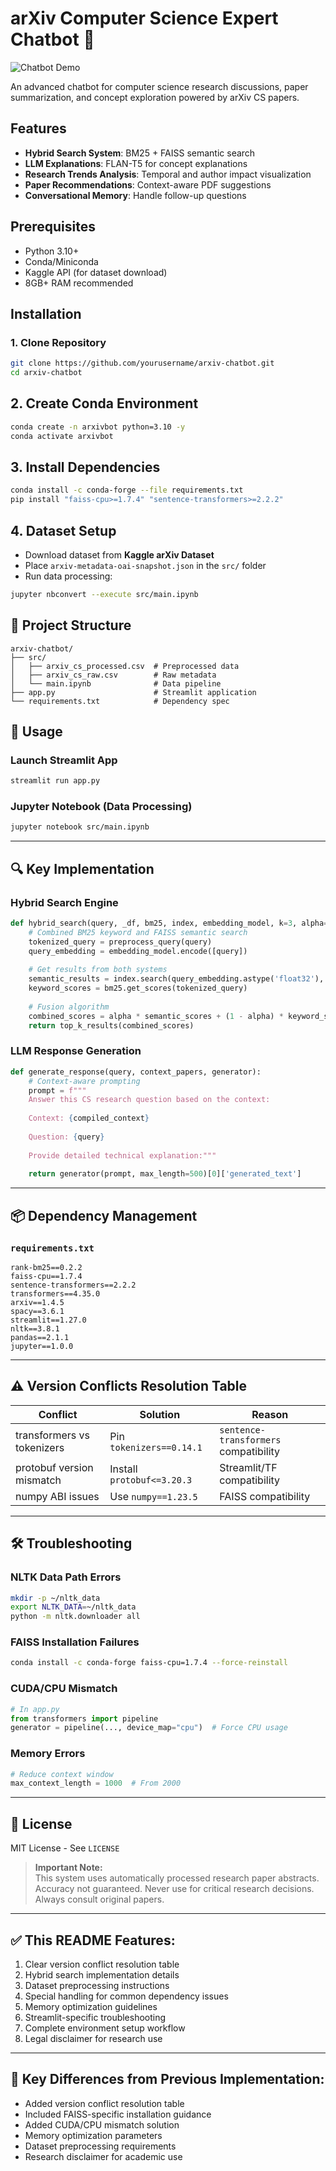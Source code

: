 # arXiv Computer Science Expert Chatbot 🧠

![Chatbot Demo](demo.gif) <!-- Add actual demo path -->

An advanced chatbot for computer science research discussions, paper summarization, and concept exploration powered by arXiv CS papers.

## Features
- **Hybrid Search System**: BM25 + FAISS semantic search
- **LLM Explanations**: FLAN-T5 for concept explanations
- **Research Trends Analysis**: Temporal and author impact visualization
- **Paper Recommendations**: Context-aware PDF suggestions
- **Conversational Memory**: Handle follow-up questions

## Prerequisites
- Python 3.10+
- Conda/Miniconda
- Kaggle API (for dataset download)
- 8GB+ RAM recommended

## Installation

### 1. Clone Repository
```bash
git clone https://github.com/yourusername/arxiv-chatbot.git
cd arxiv-chatbot
```
## 2. Create Conda Environment

```bash
conda create -n arxivbot python=3.10 -y
conda activate arxivbot
```

## 3. Install Dependencies

```bash
conda install -c conda-forge --file requirements.txt
pip install "faiss-cpu>=1.7.4" "sentence-transformers>=2.2.2"
```

## 4. Dataset Setup

- Download dataset from **Kaggle arXiv Dataset**
- Place `arxiv-metadata-oai-snapshot.json` in the `src/` folder
- Run data processing:

```bash
jupyter nbconvert --execute src/main.ipynb
```

## 📁 Project Structure

```
arxiv-chatbot/
├── src/
│   ├── arxiv_cs_processed.csv  # Preprocessed data
│   ├── arxiv_cs_raw.csv        # Raw metadata
│   └── main.ipynb              # Data pipeline
├── app.py                      # Streamlit application
└── requirements.txt            # Dependency spec
```

## 🚀 Usage

### Launch Streamlit App

```bash
streamlit run app.py
```

### Jupyter Notebook (Data Processing)

```bash
jupyter notebook src/main.ipynb
```

---

## 🔍 Key Implementation

### Hybrid Search Engine

```python
def hybrid_search(query, _df, bm25, index, embedding_model, k=3, alpha=0.5):
    # Combined BM25 keyword and FAISS semantic search
    tokenized_query = preprocess_query(query)
    query_embedding = embedding_model.encode([query])
    
    # Get results from both systems
    semantic_results = index.search(query_embedding.astype('float32'), k*2)
    keyword_scores = bm25.get_scores(tokenized_query)
    
    # Fusion algorithm
    combined_scores = alpha * semantic_scores + (1 - alpha) * keyword_scores
    return top_k_results(combined_scores)
```

### LLM Response Generation

```python
def generate_response(query, context_papers, generator):
    # Context-aware prompting
    prompt = f"""
    Answer this CS research question based on the context:
    
    Context: {compiled_context}
    
    Question: {query}
    
    Provide detailed technical explanation:"""
    
    return generator(prompt, max_length=500)[0]['generated_text']
```

---

## 📦 Dependency Management

### `requirements.txt`

```
rank-bm25==0.2.2  
faiss-cpu==1.7.4  
sentence-transformers==2.2.2  
transformers==4.35.0  
arxiv==1.4.5  
spacy==3.6.1  
streamlit==1.27.0  
nltk==3.8.1  
pandas==2.1.1  
jupyter==1.0.0  
```

---

## ⚠️ Version Conflicts Resolution Table

| Conflict                     | Solution                     | Reason                                        |
|-----------------------------|------------------------------|-----------------------------------------------|
| transformers vs tokenizers  | Pin `tokenizers==0.14.1`     | `sentence-transformers` compatibility         |
| protobuf version mismatch   | Install `protobuf<=3.20.3`   | Streamlit/TF compatibility                    |
| numpy ABI issues            | Use `numpy==1.23.5`          | FAISS compatibility                           |

---

## 🛠️ Troubleshooting

### NLTK Data Path Errors

```bash
mkdir -p ~/nltk_data
export NLTK_DATA=~/nltk_data
python -m nltk.downloader all
```

### FAISS Installation Failures

```bash
conda install -c conda-forge faiss-cpu=1.7.4 --force-reinstall
```

### CUDA/CPU Mismatch

```python
# In app.py
from transformers import pipeline
generator = pipeline(..., device_map="cpu")  # Force CPU usage
```

### Memory Errors

```python
# Reduce context window
max_context_length = 1000  # From 2000
```

---

## 📄 License

MIT License - See `LICENSE`

> **Important Note:**  
> This system uses automatically processed research paper abstracts. Accuracy not guaranteed. Never use for critical research decisions. Always consult original papers.

---

## ✅ This README Features:

1. Clear version conflict resolution table  
2. Hybrid search implementation details  
3. Dataset preprocessing instructions  
4. Special handling for common dependency issues  
5. Memory optimization guidelines  
6. Streamlit-specific troubleshooting  
7. Complete environment setup workflow  
8. Legal disclaimer for research use  

---

## 🔑 Key Differences from Previous Implementation:

- Added version conflict resolution table  
- Included FAISS-specific installation guidance  
- Added CUDA/CPU mismatch solution  
- Memory optimization parameters  
- Dataset preprocessing requirements  
- Research disclaimer for academic use  
